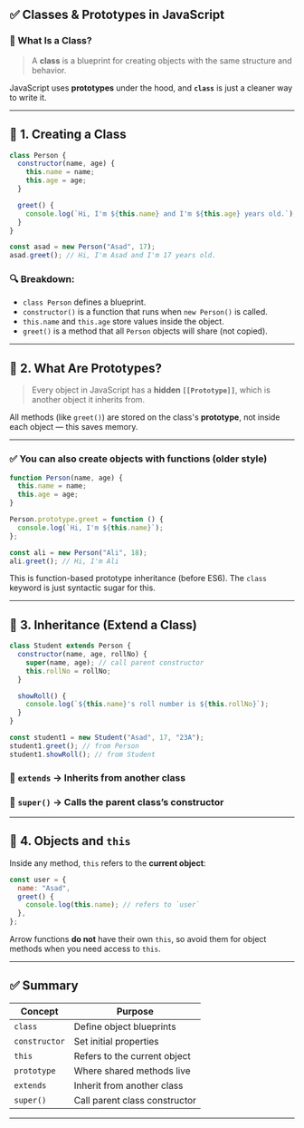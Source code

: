 ## ✅ **Classes & Prototypes in JavaScript**

### 📌 What Is a Class?

> A **class** is a blueprint for creating objects with the same structure and behavior.

JavaScript uses **prototypes** under the hood, and **`class`** is just a cleaner way to write it.

---

## 🧱 1. Creating a Class

```js
class Person {
  constructor(name, age) {
    this.name = name;
    this.age = age;
  }

  greet() {
    console.log(`Hi, I'm ${this.name} and I'm ${this.age} years old.`);
  }
}

const asad = new Person("Asad", 17);
asad.greet(); // Hi, I'm Asad and I'm 17 years old.
```

### 🔍 Breakdown:

- `class Person` defines a blueprint.
- `constructor()` is a function that runs when `new Person()` is called.
- `this.name` and `this.age` store values inside the object.
- `greet()` is a method that all `Person` objects will share (not copied).

---

## 🧬 2. What Are Prototypes?

> Every object in JavaScript has a **hidden `[[Prototype]]`**, which is another object it inherits from.

All methods (like `greet()`) are stored on the class's **prototype**, not inside each object — this saves memory.

---

### ✅ You can also create objects with functions (older style)

```js
function Person(name, age) {
  this.name = name;
  this.age = age;
}

Person.prototype.greet = function () {
  console.log(`Hi, I'm ${this.name}`);
};

const ali = new Person("Ali", 18);
ali.greet(); // Hi, I'm Ali
```

This is function-based prototype inheritance (before ES6).
The `class` keyword is just syntactic sugar for this.

---

## 🧠 3. Inheritance (Extend a Class)

```js
class Student extends Person {
  constructor(name, age, rollNo) {
    super(name, age); // call parent constructor
    this.rollNo = rollNo;
  }

  showRoll() {
    console.log(`${this.name}'s roll number is ${this.rollNo}`);
  }
}

const student1 = new Student("Asad", 17, "23A");
student1.greet(); // from Person
student1.showRoll(); // from Student
```

### 🔗 `extends` → Inherits from another class

### 🔗 `super()` → Calls the parent class’s constructor

---

## 🔄 4. Objects and `this`

Inside any method, `this` refers to the **current object**:

```js
const user = {
  name: "Asad",
  greet() {
    console.log(this.name); // refers to `user`
  },
};
```

Arrow functions **do not** have their own `this`, so avoid them for object methods when you need access to `this`.

---

## ✅ Summary

| Concept       | Purpose                       |
| ------------- | ----------------------------- |
| `class`       | Define object blueprints      |
| `constructor` | Set initial properties        |
| `this`        | Refers to the current object  |
| `prototype`   | Where shared methods live     |
| `extends`     | Inherit from another class    |
| `super()`     | Call parent class constructor |

---
